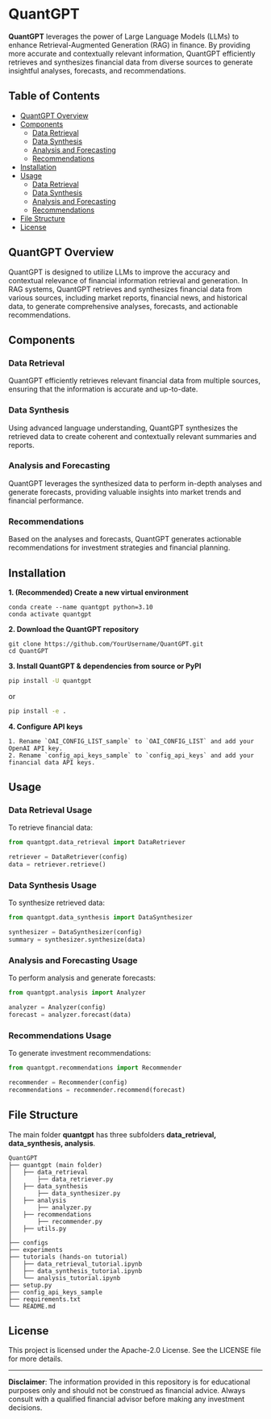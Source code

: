
# QuantGPT

**QuantGPT** leverages the power of Large Language Models (LLMs) to enhance Retrieval-Augmented Generation (RAG) in finance. By providing more accurate and contextually relevant information, QuantGPT efficiently retrieves and synthesizes financial data from diverse sources to generate insightful analyses, forecasts, and recommendations.

## Table of Contents
- [QuantGPT Overview](#quantgpt-overview)
- [Components](#components)
  - [Data Retrieval](#data-retrieval)
  - [Data Synthesis](#data-synthesis)
  - [Analysis and Forecasting](#analysis-and-forecasting)
  - [Recommendations](#recommendations)
- [Installation](#installation)
- [Usage](#usage)
  - [Data Retrieval](#data-retrieval-usage)
  - [Data Synthesis](#data-synthesis-usage)
  - [Analysis and Forecasting](#analysis-and-forecasting-usage)
  - [Recommendations](#recommendations-usage)
- [File Structure](#file-structure)
- [License](#license)

## QuantGPT Overview

QuantGPT is designed to utilize LLMs to improve the accuracy and contextual relevance of financial information retrieval and generation. In RAG systems, QuantGPT retrieves and synthesizes financial data from various sources, including market reports, financial news, and historical data, to generate comprehensive analyses, forecasts, and actionable recommendations.

## Components

### Data Retrieval

QuantGPT efficiently retrieves relevant financial data from multiple sources, ensuring that the information is accurate and up-to-date.

### Data Synthesis

Using advanced language understanding, QuantGPT synthesizes the retrieved data to create coherent and contextually relevant summaries and reports.

### Analysis and Forecasting

QuantGPT leverages the synthesized data to perform in-depth analyses and generate forecasts, providing valuable insights into market trends and financial performance.

### Recommendations

Based on the analyses and forecasts, QuantGPT generates actionable recommendations for investment strategies and financial planning.

## Installation

**1. (Recommended) Create a new virtual environment**
```shell
conda create --name quantgpt python=3.10
conda activate quantgpt
```

**2. Download the QuantGPT repository**
```shell
git clone https://github.com/YourUsername/QuantGPT.git
cd QuantGPT
```

**3. Install QuantGPT & dependencies from source or PyPI**
```bash
pip install -U quantgpt
```
or
```bash
pip install -e .
```

**4. Configure API keys**
```shell
1. Rename `OAI_CONFIG_LIST_sample` to `OAI_CONFIG_LIST` and add your OpenAI API key.
2. Rename `config_api_keys_sample` to `config_api_keys` and add your financial data API keys.
```

## Usage

### Data Retrieval Usage
To retrieve financial data:
```python
from quantgpt.data_retrieval import DataRetriever

retriever = DataRetriever(config)
data = retriever.retrieve()
```

### Data Synthesis Usage
To synthesize retrieved data:
```python
from quantgpt.data_synthesis import DataSynthesizer

synthesizer = DataSynthesizer(config)
summary = synthesizer.synthesize(data)
```

### Analysis and Forecasting Usage
To perform analysis and generate forecasts:
```python
from quantgpt.analysis import Analyzer

analyzer = Analyzer(config)
forecast = analyzer.forecast(data)
```

### Recommendations Usage
To generate investment recommendations:
```python
from quantgpt.recommendations import Recommender

recommender = Recommender(config)
recommendations = recommender.recommend(forecast)
```

## File Structure

The main folder **quantgpt** has three subfolders **data_retrieval, data_synthesis, analysis**. 

```
QuantGPT
├── quantgpt (main folder)
│   ├── data_retrieval
│   	├── data_retriever.py
│   ├── data_synthesis
│   	├── data_synthesizer.py
│   ├── analysis
│   	├── analyzer.py
│   ├── recommendations
│   	├── recommender.py
│   ├── utils.py
│
├── configs
├── experiments
├── tutorials (hands-on tutorial)
│   ├── data_retrieval_tutorial.ipynb
│   ├── data_synthesis_tutorial.ipynb 
│   └── analysis_tutorial.ipynb
├── setup.py
├── config_api_keys_sample
├── requirements.txt
└── README.md
```

## License

This project is licensed under the Apache-2.0 License. See the LICENSE file for more details.

---

**Disclaimer**: The information provided in this repository is for educational purposes only and should not be construed as financial advice. Always consult with a qualified financial advisor before making any investment decisions.
